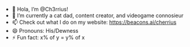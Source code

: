 - 👋 Hola, I’m @Ch3rrius!
- 👀 I’m currently a cat dad, content creator, and videogame connosieur
- 📫 Check out what I do on my website: https://beacons.ai/cherrius
- 😄 Pronouns: His/Dewness
- ⚡ Fun fact: x% of y = y% of x
